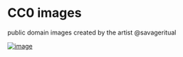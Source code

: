 # CC0 images

public domain images created by the artist @savageritual

[![image](https://user-images.githubusercontent.com/50381897/210187884-9270a6bd-eb50-4c81-b776-2f4ddb13fe2a.png)](https://creativecommons.org/share-your-work/public-domain/cc0/)

